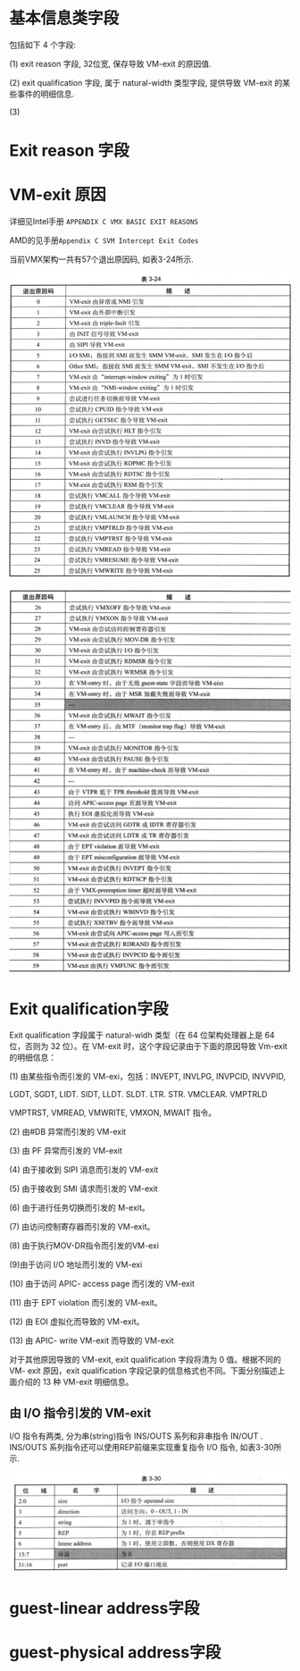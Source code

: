 

# 基本信息类字段

包括如下 4 个字段:

(1) exit reason 字段, 32位宽, 保存导致 VM-exit 的原因值.

(2) exit qualification 字段, 属于 natural-width 类型字段, 提供导致 VM-exit 的某些事件的明细信息. 

(3) 

# Exit reason 字段

# VM-exit 原因

详细见Intel手册 `APPENDIX C VMX BASIC EXIT REASONS`

AMD的见手册`Appendix C SVM Intercept Exit Codes`

当前VMX架构一共有57个退出原因码, 如表3-24所示.

![2020-07-28-16-00-51.png](./images/2020-07-28-16-00-51.png)

![2020-07-28-16-01-21.png](./images/2020-07-28-16-01-21.png)


# Exit qualification字段

Exit qualification 字段属于 natural-widh 类型（在 64 位架构处理器上是 64 位，否则为 32 位）。在 VM-exit 时，这个字段记录由于下面的原因导致 Vm-exit 的明细信息：

 (1) 由某些指令而引发的 VM-exi，包括：INVEPT, INVLPG, INVPCID, INVVPID,

 LGDT, SGDT, LIDT. SIDT, LLDT. SLDT. LTR. STR. VMCLEAR. VMPTRLD

 VMPTRST, VMREAD, VMWRITE, VMXON, MWAIT 指令。

 (2) 由#DB 异常而引发的 VM-exit

 (3) 由 PF 异常而引发的 VM-exit

 (4) 由于接收到 SIPI 消息而引发的 VM-exit

 (5) 由于接收到 SMI 请求而引发的 VM-exit

 (6) 由于进行任务切换而引发的 M-exit。

 (7) 由访问控制寄存器而引发的 VM-exit。

 (8) 由于执行MOV-DR指令而引发的VM-exi

(9)由于访问 I/O 地址而引发的 VM-exi

 (10) 由于访问 APIC- access page 而引发的 VM-exit

 (11) 由于 EPT violation 而引发的 VM-exit。

 (12) 由 EOI 虚拟化而导致的 VM-exit。

 (13) 由 APIC- write VM-exit 而导致的 VM-exit

对于其他原因导致的 VM-exit, exit qualification 字段将清为 0 值。根据不同的 VM- exit 原因，exit qualification 字段记录的信息格式也不同。下面分别描述上面介绍的 13 种 VM-exit 明细信息。

## 由 I/O 指令引发的 VM-exit

I/O 指令有两类, 分为串(string)指令 INS/OUTS 系列和非串指令 IN/OUT . INS/OUTS 系列指令还可以使用REP前缀来实现重复指令 I/O 指令, 如表3-30所示.

![2020-09-04-14-17-58.png](./images/2020-09-04-14-17-58.png)

# guest-linear address字段

# guest-physical address字段